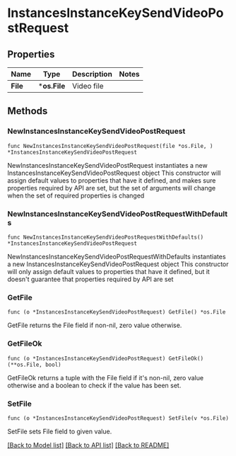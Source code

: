 # InstancesInstanceKeySendVideoPostRequest

## Properties

Name | Type | Description | Notes
------------ | ------------- | ------------- | -------------
**File** | ***os.File** | Video file | 

## Methods

### NewInstancesInstanceKeySendVideoPostRequest

`func NewInstancesInstanceKeySendVideoPostRequest(file *os.File, ) *InstancesInstanceKeySendVideoPostRequest`

NewInstancesInstanceKeySendVideoPostRequest instantiates a new InstancesInstanceKeySendVideoPostRequest object
This constructor will assign default values to properties that have it defined,
and makes sure properties required by API are set, but the set of arguments
will change when the set of required properties is changed

### NewInstancesInstanceKeySendVideoPostRequestWithDefaults

`func NewInstancesInstanceKeySendVideoPostRequestWithDefaults() *InstancesInstanceKeySendVideoPostRequest`

NewInstancesInstanceKeySendVideoPostRequestWithDefaults instantiates a new InstancesInstanceKeySendVideoPostRequest object
This constructor will only assign default values to properties that have it defined,
but it doesn't guarantee that properties required by API are set

### GetFile

`func (o *InstancesInstanceKeySendVideoPostRequest) GetFile() *os.File`

GetFile returns the File field if non-nil, zero value otherwise.

### GetFileOk

`func (o *InstancesInstanceKeySendVideoPostRequest) GetFileOk() (**os.File, bool)`

GetFileOk returns a tuple with the File field if it's non-nil, zero value otherwise
and a boolean to check if the value has been set.

### SetFile

`func (o *InstancesInstanceKeySendVideoPostRequest) SetFile(v *os.File)`

SetFile sets File field to given value.



[[Back to Model list]](../README.md#documentation-for-models) [[Back to API list]](../README.md#documentation-for-api-endpoints) [[Back to README]](../README.md)


